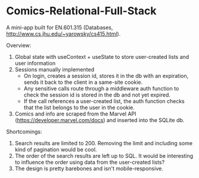 # Comics-Relational-Full-Stack

A mini-app built for EN.601.315 (Databases, http://www.cs.jhu.edu/~yarowsky/cs415.html).

Overview:

1. Global state with useContext + useState to store user-created lists and user information
1. Sessions manually implemented
   - On login, creates a session id, stores it in the db with an expiration, sends
     it back to the client in a same-site cookie.
   - Any sensitive calls route through a middleware auth function to check the
     session id is stored in the db and not yet expired.
   - If the call references a user-created list, the auth function checks that the
     list belongs to the user in the cookie.
1. Comics and info are scraped from the Marvel API (https://developer.marvel.com/docs)
   and inserted into the SQLite db.

Shortcomings:

1. Search results are limited to 200. Removing the limit and including some kind of
   pagination would be cool.
1. The order of the search results are left up to SQL. It would be interesting to
   influence the order using data from the user-created lists?
1. The design is pretty barebones and isn't mobile-responsive.
